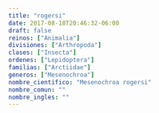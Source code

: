 ```yaml
---
title: "rogersi"
date: 2017-08-18T20:46:32-06:00
draft: false
reinos: ["Animalia"]
divisiones: ["Arthropoda"]
clases: ["Insecta"]
ordenes: ["Lepidoptera"]
familias: ["Arctiidae"]
generos: ["Mesenochroa"]
nombre_cientifico: "Mesenochroa rogersi"
nombre_comun: ""
nombre_ingles: ""
---
```

